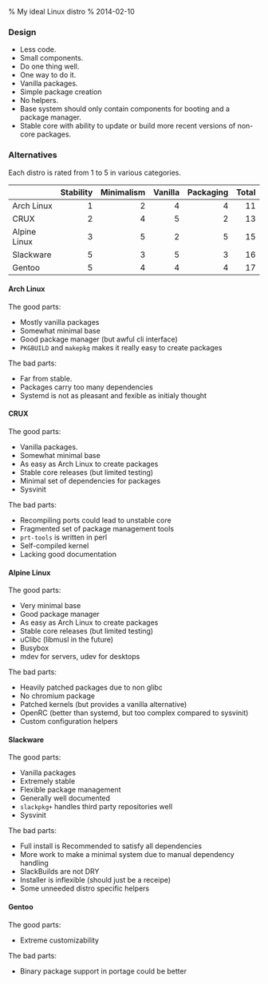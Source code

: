 % My ideal Linux distro
% 2014-02-10

### Design

* Less code.
* Small components.
* Do one thing well.
* One way to do it.
* Vanilla packages.
* Simple package creation
* No helpers.
* Base system should only contain components for booting and a
  package manager.
* Stable core with ability to update or build more recent versions of
  non-core packages.

### Alternatives

Each distro is rated from 1 to 5 in various categories.

|              | Stability | Minimalism | Vanilla | Packaging | Total  |
|--------------|----------:|-----------:|--------:|----------:|-------:|
| Arch Linux   |         1 |          2 |       4 |         4 |     11 |
| CRUX         |         2 |          4 |       5 |         2 |     13 |
| Alpine Linux |         3 |          5 |       2 |         5 |     15 |
| Slackware    |         5 |          3 |       5 |         3 |     16 |
| Gentoo       |         5 |          4 |       4 |         4 |     17 |

#### Arch Linux

The good parts:

* Mostly vanilla packages
* Somewhat minimal base
* Good package manager (but awful cli interface)
* `PKGBUILD` and `makepkg` makes it really easy to create packages

The bad parts:

* Far from stable.
* Packages carry too many dependencies
* Systemd is not as pleasant and fexible as initialy thought

#### CRUX

The good parts:

* Vanilla packages.
* Somewhat minimal base
* As easy as Arch Linux to create packages
* Stable core releases (but limited testing)
* Minimal set of dependencies for packages
* Sysvinit

The bad parts:

* Recompiling ports could lead to unstable core
* Fragmented set of package management tools
* `prt-tools` is written in perl
* Self-compiled kernel
* Lacking good documentation

#### Alpine Linux

The good parts:

* Very minimal base
* Good package manager
* As easy as Arch Linux to create packages
* Stable core releases (but limited testing)
* uClibc (libmusl in the future)
* Busybox
* mdev for servers, udev for desktops

The bad parts:

* Heavily patched packages due to non glibc
* No chromium package
* Patched kernels (but provides a vanilla alternative)
* OpenRC (better than systemd, but too complex compared to sysvinit)
* Custom configuration helpers

#### Slackware

The good parts:

* Vanilla packages
* Extremely stable
* Flexible package management
* Generally well documented
* `slackpkg+` handles third party repositories well
* Sysvinit

The bad parts:

* Full install is Recommended to satisfy all dependencies
* More work to make a minimal system due to manual dependency handling
* SlackBuilds are not DRY
* Installer is inflexible (should just be a receipe)
* Some unneeded distro specific helpers

#### Gentoo

The good parts:

* Extreme customizability

The bad parts:

* Binary package support in portage could be better
